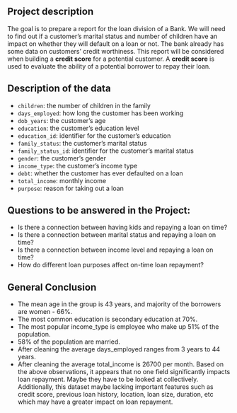 ## Project description

The goal is to prepare a report for the loan division of a Bank. We will need to find out if a customer’s marital status and number of children have an impact on whether they will default on a loan or not. The bank already has some data on customers’ credit worthiness.
This report will be considered when building a **credit score** for a potential customer. A **credit score** is used to evaluate the ability of a potential borrower to repay their loan.

## Description of the data

- `children`: the number of children in the family
- `days_employed`: how long the customer has been working
- `dob_years`: the customer’s age
- `education`: the customer’s education level
- `education_id`: identifier for the customer’s education
- `family_status`: the customer’s marital status
- `family_status_id`: identifier for the customer’s marital status
- `gender`: the customer’s gender
- `income_type`: the customer’s income type
- `debt`: whether the customer has ever defaulted on a loan
- `total_income`: monthly income
- `purpose`: reason for taking out a loan

## Questions to be answered in the Project:

- Is there a connection between having kids and repaying a loan on time?
- Is there a connection between marital status and repaying a loan on time?
- Is there a connection between income level and repaying a loan on time?
- How do different loan purposes affect on-time loan repayment?

## General Conclusion

- The mean age in the group is 43 years, and majority of the borrowers are women - 66%.
- The most common education is secondary education at 70%.
- The most popular income_type is employee who make up 51% of the population.
- 58% of the population are married.
- After cleaning the average days_employed ranges from 3 years to 44 years.
- After cleaning the average total_income is 26700 per month.
Based on the above observations, it appears that no one field significantly impacts loan repayment. Maybe they have to be looked at collectively. Additionally, this dataset maybe lacking important features such as credit score, previous loan history, location, loan size, duration, etc which may have a greater impact on loan repayment.


